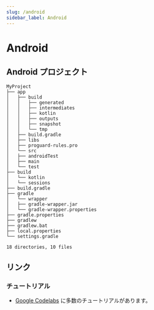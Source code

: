 ```yaml
---
slug: /android
sidebar_label: Android
---
```


# Android

## Android プロジェクト

```text title="プロジェクト初期化時の構成"
MyProject
├── app
│   ├── build
│   │	├── generated
│   │	├── intermediates
│   │	├── kotlin
│   │	├── outputs
│   │	├── snapshot
│   │	└── tmp
│   ├── build.gradle
│   ├── libs
│   ├── proguard-rules.pro
│   └── src
│	├── androidTest
│	├── main
│	└── test
├── build
│   └── kotlin
│	└── sessions
├── build.gradle
├── gradle
│   └── wrapper
│	├── gradle-wrapper.jar
│	└── gradle-wrapper.properties
├── gradle.properties
├── gradlew
├── gradlew.bat
├── local.properties
└── settings.gradle

18 directories, 10 files

```

## リンク

### チュートリアル

- [Google Codelabs](https://codelabs.developers.google.com/?cat=Android&hl=ja) に多数のチュートリアルがあります。
